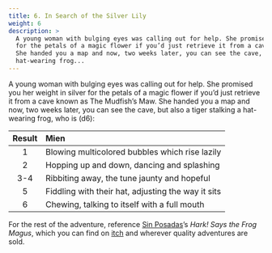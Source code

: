 ```yaml
---
title: 6. In Search of the Silver Lily
weight: 6
description: >
  A young woman with bulging eyes was calling out for help. She promised you her weight in silver
  for the petals of a magic flower if you’d just retrieve it from a cave known as The Mudfish’s Maw.
  She handed you a map and now, two weeks later, you can see the cave, but also a tiger stalking a
  hat-wearing frog...
---
```


A young woman with bulging eyes was calling out for help. She promised you her weight in silver for
the petals of a magic flower if you’d just retrieve it from a cave known as The Mudfish’s Maw. She
handed you a map and now, two weeks later, you can see the cave, but also a tiger stalking a
hat-wearing frog, who is (d6):

| Result | Mien                                               |
| :----: | :------------------------------------------------- |
|   1    | Blowing multicolored bubbles which rise lazily     |
|   2    | Hopping up and down, dancing and splashing         |
|  3-4   | Ribbiting away, the tune jaunty and hopeful        |
|   5    | Fiddling with their hat, adjusting the way it sits |
|   6    | Chewing, talking to itself with a full mouth       |

For the rest of the adventure, reference [Sin Posadas][twitter]’s _Hark! Says the Frog Magus_, which
you can find on [itch] and wherever quality adventures are sold.

[itch]: https://diwatamnl.itch.io/hark-says-the-frog-magus
[twitter]: https://twitter.com/diwataMANILA